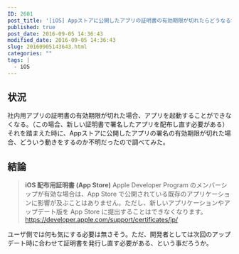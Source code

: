 ```yaml
---
ID: 2601
post_title: '[iOS] Appストアに公開したアプリの証明書の有効期限が切れたらどうなるか'
published: true
post_date: 2016-09-05 14:36:43
modified_date: 2016-09-05 14:36:43
slug: 20160905143643.html
categories: ""
tags: |
  - iOS
---
```

<!--more-->
## 状況
社内用アプリの証明書の有効期限が切れた場合、アプリを起動することができなくなる。（この場合、新しい証明書で署名したアプリを配布し直す必要がある）
それを踏まえた時に、Appストアに公開したアプリの署名の有効期限が切れた場合、どういう動きをするのか不明だったので調べてみた。

## 結論
<blockquote><b>iOS 配布用証明書 (App Store)</b>
Apple Developer Program のメンバーシップが有効な場合は、App Store で公開されている既存のアプリケーションに影響が及ぶことはありません。ただし、新しいアプリケーションやアップデート版を App Store に提出することはできなくなります。
<footer><a href="https://developer.apple.com/support/certificates/jp/">https://developer.apple.com/support/certificates/jp/</a></footer></blockquote>

ユーザ側では何も気にする必要は無さそう。ただ、開発者としては次回のアップデート時に合わせて証明書を発行し直す必要がある、という事だろうか。